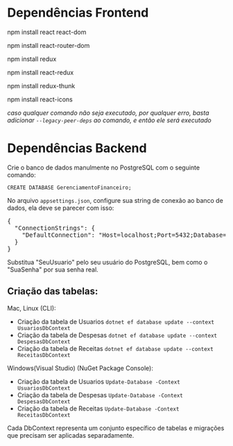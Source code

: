 # Dependências Frontend

npm install react react-dom

npm install react-router-dom

npm install redux

npm install react-redux

npm install redux-thunk

npm install react-icons

_caso qualquer comando não seja executado, por qualquer erro, basta adicionar `--legacy-peer-deps` ao comando, e então ele será executado_

# Dependências Backend

Crie o banco de dados manulmente no PostgreSQL com o seguinte comando:

`CREATE DATABASE GerenciamentoFinanceiro;`

No arquivo `appsettings.json`, configure sua string de conexão ao banco de dados, ela deve se parecer com isso:

<pre>{
  "ConnectionStrings": {
    "DefaultConnection": "Host=localhost;Port=5432;Database=GerenciamentoFinanceiro;Username=SeuUsuario;Password=SuaSenha"
  }
} </pre>

Substitua "SeuUsuario" pelo seu usuário do PostgreSQL, bem como o "SuaSenha" por sua senha real.

<h2>Criação das tabelas:</h2>

Mac, Linux (CLI):

- Criação da tabela de Usuarios `dotnet ef database update --context UsuariosDbContext`
- Criação da tabela de Despesas `dotnet ef database update --context DespesasDbContext`
- Criação da tabela de Receitas `dotnet ef database update --context ReceitasDbContext`

Windows(Visual Studio) (NuGet Package Console):

- Criação da tabela de Usuarios `Update-Database -Context UsuariosDbContext`
- Criação da tabela de Despesas `Update-Database -Context DespesasDbContext`
- Criação da tabela de Receitas `Update-Database -Context ReceitasDbContext`
  
Cada DbContext representa um conjunto específico de tabelas e migrações que precisam ser aplicadas separadamente.


